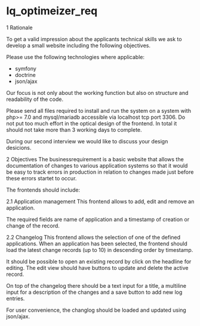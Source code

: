 # Iq_optimeizer_req

1 Rationale
 

To get a valid impression about the applicants technical skills we ask to develop a small website including the following objectives.

 

Please use the following technologies where applicable:

 

- symfony
- doctrine
- json/ajax
 


Our focus is not only about the working function but also on structure and readability of the code.

 

Please send all files required to install and run the system on a system with php>= 7.0 and mysql/mariadb accessible via localhost tcp port 3306. Do not put too much effort in the optical design of the frontend. In total it should not take more than 3 working days to complete.

 

During our second interview we would like to discuss your design desicions.

 

2 Objectives
The businessrequirement is a basic website that allows the documentation of changes to various application systems so that it would be easy to track errors in production in relation to changes made just before these errors startet to occur.

The frontends should include:

2.1 Application management
This frontend allows to add, edit and remove an application. 

 

The required fields are name of application and a timestamp of creation or change of the record.

 

2.2 Changelog
This frontend allows the selection of one of the defined applications. When an application has been selected, the frontend should load the latest change records (up to 10) in descending order by timestamp. 

 

It should be possible to open an existing record by click on the headline for editing. The edit view should have buttons to update and delete the active record. 

 

On top of the changelog there should be a text input for a title, a multiline input for a description of the changes and a save button to add new log entries. 

 

For user convenience, the changlog should be loaded and updated using json/ajax.
